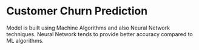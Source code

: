 # Customer Churn Prediction
Model is built using Machine Algorithms and also Neural Network techniques. Neural Network tends to provide better accuracy compared to ML algorithms. 
